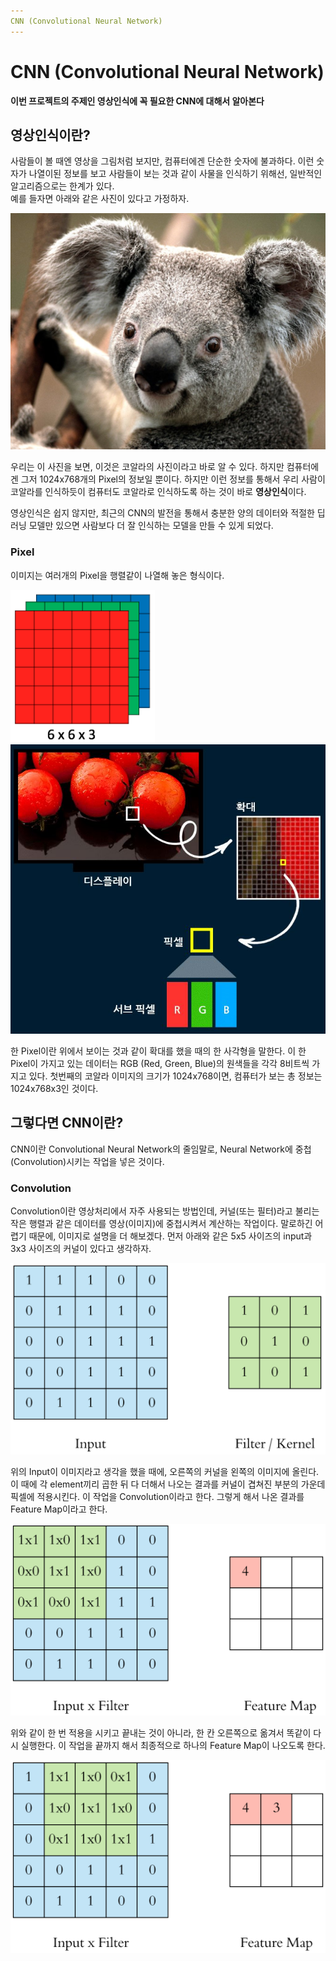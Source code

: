 ```yaml
---
CNN (Convolutional Neural Network)
---
```


# CNN (Convolutional Neural Network)
**이번 프로젝트의 주제인 영상인식에 꼭 필요한 CNN에 대해서 알아본다**  
  
## 영상인식이란?
사람들이 볼 때엔 영상을 그림처럼 보지만, 컴퓨터에겐 단순한 숫자에 불과하다. 이런 숫자가 나열이된 정보를 보고 사람들이 보는 것과 같이 사물을 인식하기 위해선, 일반적인 알고리즘으로는 한계가 있다.  
예를 들자면 아래와 같은 사진이 있다고 가정하자.  
  
![Sample Image 1](/images/sample1.jpg)  
  
우리는 이 사진을 보면, 이것은 코알라의 사진이라고 바로 알 수 있다. 하지만 컴퓨터에겐 그저 1024x768개의 Pixel의 정보일 뿐이다. 하지만 이런 정보를 통해서 우리 사람이 코알라를 인식하듯이 컴퓨터도 코알라로 인식하도록 하는 것이 바로 **영상인식**이다.  
  
영상인식은 쉽지 않지만, 최근의 CNN의 발전을 통해서 충분한 양의 데이터와 적절한 딥러닝 모델만 있으면 사람보다 더 잘 인식하는 모델을 만들 수 있게 되었다.  
  
### Pixel
이미지는 여러개의 Pixel을 행렬같이 나열해 놓은 형식이다. 
  
![Sample Image 2-1](/images/sample2.png)
![Sample Image 2-2](/images/sample2.jpg)
  
한 Pixel이란 위에서 보이는 것과 같이 확대를 했을 때의 한 사각형을 말한다. 이 한 Pixel이 가지고 있는 데이터는 RGB (Red, Green, Blue)의 원색들을 각각 8비트씩 가지고 있다. 첫번째의 코알라 이미지의 크기가 1024x768이면, 컴퓨터가 보는 총 정보는 1024x768x3인 것이다.  
  
## 그렇다면 CNN이란?
CNN이란 Convolutional Neural Network의 줄임말로, Neural Network에 중첩(Convolution)시키는 작업을 넣은 것이다.  
  
### Convolution
Convolution이란 영상처리에서 자주 사용되는 방법인데, 커널(또는 필터)라고 불리는 작은 행렬과 같은 데이터를 영상(이미지)에 중첩시켜서 계산하는 작업이다. 말로하긴 어렵기 때문에, 이미지로 설명을 더 해보겠다. 먼저 아래와 같은 5x5 사이즈의 input과 3x3 사이즈의 커널이 있다고 생각하자.  
  
![Sample Image 3-1](/images/sample3.png)
  
위의 Input이 이미지라고 생각을 했을 때에, 오른쪽의 커널을 왼쪽의 이미지에 올린다. 이 때에 각 element끼리 곱한 뒤 다 더해서 나오는 결과를 커널이 겹쳐진 부분의 가운데 픽셀에 적용시킨다. 이 작업을 Convolution이라고 한다. 그렇게 해서 나온 결과를 Feature Map이라고 한다.  
  
![Sample Image 3-2](/images/sample3_2.png)
  
위와 같이 한 번 적용을 시키고 끝내는 것이 아니라, 한 칸 오른쪽으로 옮겨서 똑같이 다시 실행한다. 이 작업을 끝까지 해서 최종적으로 하나의 Feature Map이 나오도록 한다.  
  
![Sample Image 3-3](/images/sample3_3.png)
  

